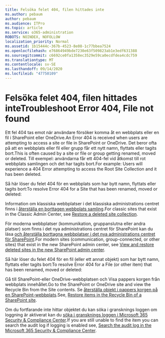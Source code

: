 ```yaml
---
title: Felsöka felet 404, filen hittades inte
ms.author: pebaum
author: pebaum
ms.audience: ITPro
ms.topic: article
ms.service: o365-administration
ROBOTS: NOINDEX, NOFOLLOW
localization_priority: Normal
ms.assetid: 1b15444c-367b-4523-8e08-1c77bbea7524
ms.openlocfilehash: e76864949bde7230e63f509823ab1e3edf631388
ms.sourcegitcommit: c6692ce0fa1358ec3529e59ca0ecdfdea4cdc759
ms.translationtype: MT
ms.contentlocale: sv-SE
ms.lasthandoff: 09/14/2020
ms.locfileid: "47750109"
---
```

# <a name="troubleshoot-error-404-file-not-found"></a><span data-ttu-id="33f85-102">Felsöka felet 404, filen hittades inte</span><span class="sxs-lookup"><span data-stu-id="33f85-102">Troubleshoot Error 404, File not found</span></span>

<span data-ttu-id="33f85-103">Ett fel 404 tas emot när användare försöker komma åt en webbplats eller en fil i SharePoint eller OneDrive.</span><span class="sxs-lookup"><span data-stu-id="33f85-103">An Error 404 is received when users are attempting to access a site or file in SharePoint or OneDrive.</span></span> <span data-ttu-id="33f85-104">Det beror ofta på att en webbplats eller fil eller grupp får ett nytt namn, flyttats eller tagits bort.</span><span class="sxs-lookup"><span data-stu-id="33f85-104">This is often caused by a site or file or group getting renamed, moved or deleted.</span></span> <span data-ttu-id="33f85-105">Till exempel: användarna får ett 404-fel vid åtkomst till rot webbplats samlingen och det har tagits bort.</span><span class="sxs-lookup"><span data-stu-id="33f85-105">For example: Users will experience a 404 Error attempting to access the Root Site Collection and it has been deleted.</span></span>

<span data-ttu-id="33f85-106">Så här löser du felet 404 för en webbplats som har bytt namn, flyttats eller tagits bort:</span><span class="sxs-lookup"><span data-stu-id="33f85-106">To resolve Error 404 for a Site that has been renamed, moved or deleted:</span></span>

<span data-ttu-id="33f85-107">Information om klassiska webbplatser i det klassiska administrations centret finns i [återställa en borttagen webbplats samling](https://docs.microsoft.com/sharepoint/restore-deleted-site-collection).</span><span class="sxs-lookup"><span data-stu-id="33f85-107">For classic sites that exist in the Classic Admin Center, see [Restore a deleted site collection](https://docs.microsoft.com/sharepoint/restore-deleted-site-collection).</span></span>

<span data-ttu-id="33f85-108">För moderna webbplatser (kommunikation, gruppanslutna eller andra platser) som finns i det nya administrations centret för SharePoint kan du läsa [och återställa borttagna webbplatser i det nya administrations centret för SharePoint](https://docs.microsoft.com/sharepoint/restore-deleted-site-collection).</span><span class="sxs-lookup"><span data-stu-id="33f85-108">For modern sites (communication, group-connected, or other sites) that exist in the new SharePoint admin center, see [View and restore deleted sites in the new SharePoint admin center](https://docs.microsoft.com/sharepoint/restore-deleted-site-collection).</span></span>

<span data-ttu-id="33f85-109">Så här löser du felet 404 för en fil (eller ett annat objekt) som har bytt namn, flyttats eller tagits bort:</span><span class="sxs-lookup"><span data-stu-id="33f85-109">To resolve Error 404 for a File (or other item) that has been renamed, moved or deleted:</span></span>

<span data-ttu-id="33f85-110">Gå till SharePoint-eller OneDrive-webbplatsen och Visa pappers korgen från webbplats innehållet.</span><span class="sxs-lookup"><span data-stu-id="33f85-110">Go to the SharePoint or OneDrive site and view the Recycle Bin from the Site contents.</span></span> <span data-ttu-id="33f85-111">Se [återställa objekt i pappers korgen på en SharePoint-webbplats](https://support.office.com/article/Restore-items-in-the-Recycle-Bin-of-a-SharePoint-site-6df466b6-55f2-4898-8d6e-c0dff851a0be#ID0EAADAAA=Online).</span><span class="sxs-lookup"><span data-stu-id="33f85-111">See, [Restore items in the Recycle Bin of a SharePoint site](https://support.office.com/article/Restore-items-in-the-Recycle-Bin-of-a-SharePoint-site-6df466b6-55f2-4898-8d6e-c0dff851a0be#ID0EAADAAA=Online).</span></span>

<span data-ttu-id="33f85-112">Om du fortfarande inte hittar objektet du kan söka i gransknings loggen om loggning är aktiverat kan du [söka i gransknings loggen i Microsoft 365 Security & Compliance Center](https://docs.microsoft.com/microsoft-365/compliance/search-the-audit-log-in-security-and-compliance).</span><span class="sxs-lookup"><span data-stu-id="33f85-112">If you are still unable to find the item you can search the audit log if logging is enabled see, [Search the audit log in the Microsoft 365 Security & Compliance Center](https://docs.microsoft.com/microsoft-365/compliance/search-the-audit-log-in-security-and-compliance).</span></span>
